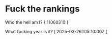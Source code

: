 # Fuck the rankings

Who the hell am I?
{ 11060310 }

What fucking year is it?
[ 2025-03-26T05:10:00Z ]
